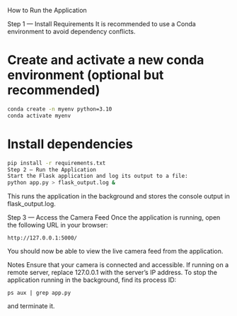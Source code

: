 How to Run the Application

Step 1 — Install Requirements
It is recommended to use a Conda environment to avoid dependency conflicts.
# Create and activate a new conda environment (optional but recommended)
```bash
conda create -n myenv python=3.10
conda activate myenv
```

# Install dependencies
```bash
pip install -r requirements.txt
Step 2 — Run the Application
Start the Flask application and log its output to a file:
python app.py > flask_output.log &
```
This runs the application in the background and stores the console output in flask_output.log.

Step 3 — Access the Camera Feed
Once the application is running, open the following URL in your browser:
```
http://127.0.0.1:5000/
```
You should now be able to view the live camera feed from the application.

Notes
Ensure that your camera is connected and accessible.
If running on a remote server, replace 127.0.0.1 with the server’s IP address.
To stop the application running in the background, find its process ID:
```
ps aux | grep app.py
```
and terminate it.

